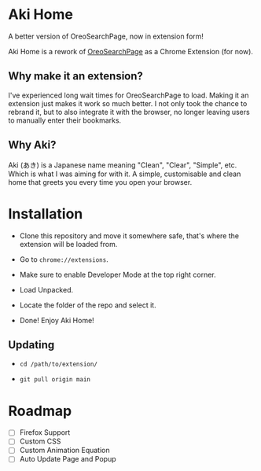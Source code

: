 # Aki Home

A better version of OreoSearchPage, now in extension form!

Aki Home is a rework of [OreoSearchPage](https://cakephone.github.io/OreoSearchPage/) as a Chrome Extension (for now).

## Why make it an extension?

I've experienced long wait times for OreoSearchPage to load. Making it an extension just makes it work so much better. I not only took the chance to rebrand it, but to also integrate it with the browser, no longer leaving users to manually enter their bookmarks.

## Why Aki?

Aki (あき) is a Japanese name meaning "Clean", "Clear", "Simple", etc. Which is what I was aiming for with it. A simple, customisable and clean home that greets you every time you open your browser.

# Installation

- Clone this repository and move it somewhere safe, that's where the extension will be loaded from.

- Go to `chrome://extensions`.

- Make sure to enable Developer Mode at the top right corner.

- Load Unpacked.

- Locate the folder of the repo and select it.

- Done! Enjoy Aki Home!

## Updating

- `cd /path/to/extension/`

- `git pull origin main`

# Roadmap

- [ ] Firefox Support
- [ ] Custom CSS
- [ ] Custom Animation Equation
- [ ] Auto Update Page and Popup

